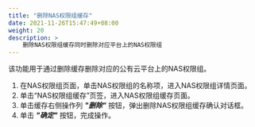 ```yaml
---
title: "删除NAS权限组缓存"
date: 2021-11-26T15:47:49+08:00
weight: 20
description: >
    删除NAS权限组缓存同时删除对应平台上的NAS权限组
---
```


该功能用于通过删除缓存删除对应的公有云平台上的NAS权限组。

1. 在NAS权限组页面，单击NAS权限组的名称项，进入NAS权限组详情页面。
2. 单击“NAS权限组缓存”页签，进入NAS权限组缓存页面。
3. 单击缓存右侧操作列 **_"删除"_** 按钮，弹出删除NAS权限组缓存确认对话框。
4. 单击 **_"确定"_** 按钮，完成操作。